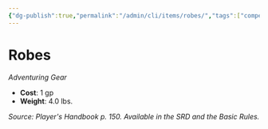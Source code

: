 ```yaml
---
{"dg-publish":true,"permalink":"/admin/cli/items/robes/","tags":["compendium/src/5e/phb","item/gear"],"updated":"2025-01-11T15:32:19.879+00:00"}
---
```


# Robes
*Adventuring Gear*  

- **Cost**: 1 gp
- **Weight**: 4.0 lbs.

*Source: Player's Handbook p. 150. Available in the SRD and the Basic Rules.*